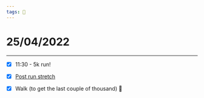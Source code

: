```yaml
---
tags: 📆
---
```


# 25/04/2022
---

- [x] 11:30 - 5k run!
- [x] [Post run stretch](https://www.youtube.com/watch?v=vhLbp8ibmEE)
- [x] Walk (to get the last couple of thousand) 💪

